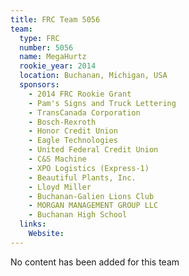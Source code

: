 ```yaml
---
title: FRC Team 5056
team:
  type: FRC
  number: 5056
  name: MegaHurtz
  rookie_year: 2014
  location: Buchanan, Michigan, USA
  sponsors:
    - 2014 FRC Rookie Grant
    - Pam's Signs and Truck Lettering
    - TransCanada Corporation
    - Bosch-Rexroth
    - Honor Credit Union
    - Eagle Technologies
    - United Federal Credit Union
    - C&S Machine
    - XPO Logistics (Express-1)
    - Beautiful Plants, Inc.
    - Lloyd Miller
    - Buchanan-Galien Lions Club
    - MORGAN MANAGEMENT GROUP LLC
    - Buchanan High School
  links:
    Website: 
---
```

No content has been added for this team
